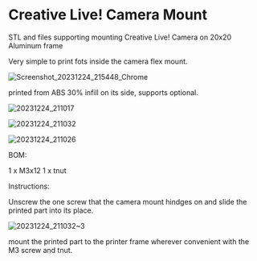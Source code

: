 # Creative Live! Camera Mount
STL and files supporting mounting Creative Live! Camera on 20x20 Aluminum frame

Very simple to print fots inside the camera flex mount.

![Screenshot_20231224_215448_Chrome](https://github.com/DanKeeling/Creative-Live-Camera-Mount/assets/5109514/9c4521c4-b1fc-46e5-b78f-16e7a6089d20)

printed from ABS 30% infill on its side, supports optional.

![20231224_211017](https://github.com/DanKeeling/Creative-Live-Camera-Mount/assets/5109514/28ee8aaa-a486-46c3-86b7-506ef56032f8)

![20231224_211032](https://github.com/DanKeeling/Creative-Live-Camera-Mount/assets/5109514/ab489465-d0e5-4580-b44d-56effa0613f4)

![20231224_211026](https://github.com/DanKeeling/Creative-Live-Camera-Mount/assets/5109514/3d80d140-79ac-43f5-9cfb-ff9351d2ccfb)

BOM:

1 x M3x12
1 x tnut 

Instructions:

Unscrew the one screw that the camera mount hindges on and slide the printed part into its place. 

![20231224_211032~3](https://github.com/DanKeeling/Creative-Live-Camera-Mount/assets/5109514/f2c33d1e-1f6d-4574-8a00-7e0e0873b697)


mount the printed part to the printer frame wherever convenient with the M3 screw and tnut.
